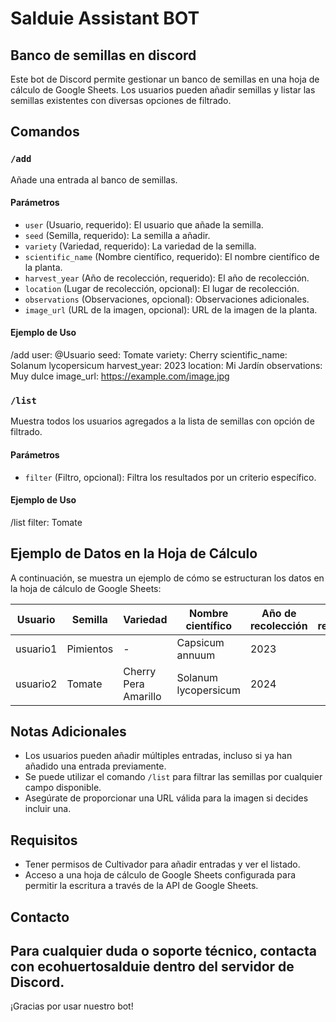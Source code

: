 # Salduie Assistant BOT
##  Banco de semillas en discord

Este bot de Discord permite gestionar un banco de semillas en una hoja de cálculo de Google Sheets. Los usuarios pueden añadir semillas y listar las semillas existentes con diversas opciones de filtrado.

## Comandos

### `/add`

Añade una entrada al banco de semillas.

#### Parámetros

- `user` (Usuario, requerido): El usuario que añade la semilla.
- `seed` (Semilla, requerido): La semilla a añadir.
- `variety` (Variedad, requerido): La variedad de la semilla.
- `scientific_name` (Nombre científico, requerido): El nombre científico de la planta.
- `harvest_year` (Año de recolección, requerido): El año de recolección.
- `location` (Lugar de recolección, opcional): El lugar de recolección.
- `observations` (Observaciones, opcional): Observaciones adicionales.
- `image_url` (URL de la imagen, opcional): URL de la imagen de la planta.

#### Ejemplo de Uso
/add user: @Usuario seed: Tomate variety: Cherry scientific_name: Solanum lycopersicum harvest_year: 2023 location: Mi Jardín observations: Muy dulce image_url: https://example.com/image.jpg

### `/list`

Muestra todos los usuarios agregados a la lista de semillas con opción de filtrado.

#### Parámetros

- `filter` (Filtro, opcional): Filtra los resultados por un criterio específico.

#### Ejemplo de Uso
/list filter: Tomate

## Ejemplo de Datos en la Hoja de Cálculo

A continuación, se muestra un ejemplo de cómo se estructuran los datos en la hoja de cálculo de Google Sheets:

| Usuario            | Semilla   | Variedad              | Nombre científico       | Año de recolección | Lugar de recolección | Observaciones | Imágenes                                                                 |
|--------------------|-----------|-----------------------|-------------------------|--------------------|----------------------|---------------|-------------------------------------------------------------------------|
| usuario1           | Pimientos | -                     | Capsicum annuum         | 2023               |                      | Variante dulce |                                                                         |
| usuario2           | Tomate    | Cherry Pera Amarillo  | Solanum lycopersicum    | 2024               |                      |               | https://cdn.discordapp.com/attachments/.../5.tomateCherryPeraAmarillo.jpg |

## Notas Adicionales

- Los usuarios pueden añadir múltiples entradas, incluso si ya han añadido una entrada previamente.
- Se puede utilizar el comando `/list` para filtrar las semillas por cualquier campo disponible.
- Asegúrate de proporcionar una URL válida para la imagen si decides incluir una.

## Requisitos

- Tener permisos de Cultivador para añadir entradas y ver el listado.
- Acceso a una hoja de cálculo de Google Sheets configurada para permitir la escritura a través de la API de Google Sheets.

## Contacto

Para cualquier duda o soporte técnico, contacta con ecohuertosalduie dentro del servidor de Discord.
---

¡Gracias por usar nuestro bot!

